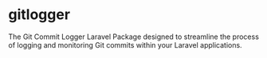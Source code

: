 # gitlogger
The Git Commit Logger Laravel Package designed to streamline the process of logging and monitoring Git commits within your Laravel applications.
